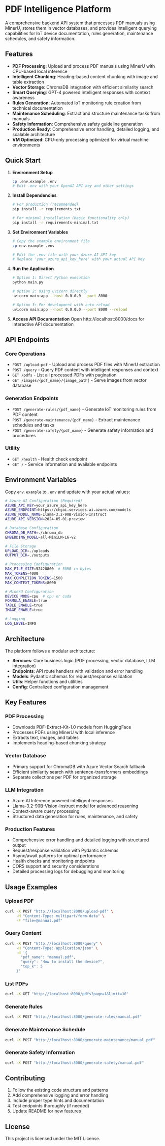 # PDF Intelligence Platform

A comprehensive backend API system that processes PDF manuals using MinerU, stores them in vector databases, and provides intelligent querying capabilities for IoT device documentation, rules generation, maintenance schedules, and safety information.

## Features

- **PDF Processing**: Upload and process PDF manuals using MinerU with CPU-based local inference
- **Intelligent Chunking**: Heading-based content chunking with image and table extraction
- **Vector Storage**: ChromaDB integration with efficient similarity search
- **Smart Querying**: GPT-4 powered intelligent responses with context awareness
- **Rules Generation**: Automated IoT monitoring rule creation from technical documentation
- **Maintenance Scheduling**: Extract and structure maintenance tasks from manuals
- **Safety Information**: Comprehensive safety guideline generation
- **Production Ready**: Comprehensive error handling, detailed logging, and scalable architecture
- **VM Optimized**: CPU-only processing optimized for virtual machine environments

## Quick Start

1. **Environment Setup**
   ```bash
   cp .env.example .env
   # Edit .env with your OpenAI API key and other settings
   ```

2. **Install Dependencies**
   ```bash
   # For production (recommended)
   pip install -r requirements.txt
   
   # For minimal installation (basic functionality only)
   pip install -r requirements-minimal.txt
   ```

3. **Set Environment Variables**
   ```bash
   # Copy the example environment file
   cp env.example .env
   
   # Edit the .env file with your Azure AI API key
   # Replace 'your_azure_api_key_here' with your actual API key
   ```

4. **Run the Application**
   ```bash
   # Option 1: Direct Python execution
   python main.py
   
   # Option 2: Using uvicorn directly
   uvicorn main:app --host 0.0.0.0 --port 8000
   
   # Option 3: For development with auto-reload
   uvicorn main:app --host 0.0.0.0 --port 8000 --reload
   ```

5. **Access API Documentation**
   Open http://localhost:8000/docs for interactive API documentation

## API Endpoints

### Core Operations
- `POST /upload-pdf` - Upload and process PDF files with MinerU extraction
- `POST /query` - Query PDF content with intelligent responses and context
- `GET /pdfs` - List all processed PDFs with pagination
- `GET /images/{pdf_name}/{image_path}` - Serve images from vector database

### Generation Endpoints
- `POST /generate-rules/{pdf_name}` - Generate IoT monitoring rules from PDF content
- `POST /generate-maintenance/{pdf_name}` - Extract maintenance schedules and tasks
- `POST /generate-safety/{pdf_name}` - Generate safety information and procedures

### Utility
- `GET /health` - Health check endpoint
- `GET /` - Service information and available endpoints

## Environment Variables

Copy `env.example` to `.env` and update with your actual values:

```bash
# Azure AI Configuration (Required)
AZURE_API_KEY=your_azure_api_key_here
AZURE_ENDPOINT=https://chgai.services.ai.azure.com/models
AZURE_MODEL_NAME=Llama-3.2-90B-Vision-Instruct
AZURE_API_VERSION=2024-05-01-preview

# Database Configuration
CHROMA_DB_PATH=./chroma_db
EMBEDDING_MODEL=all-MiniLM-L6-v2

# File Storage
UPLOAD_DIR=./uploads
OUTPUT_DIR=./outputs

# Processing Configuration
MAX_FILE_SIZE=52428800  # 50MB in bytes
MAX_TOKENS=4000
MAX_COMPLETION_TOKENS=1500
MAX_CONTEXT_TOKENS=8000

# MinerU Configuration
DEVICE_MODE=cpu  # cpu or cuda
FORMULA_ENABLE=true
TABLE_ENABLE=true
IMAGE_ENABLE=true

# Logging
LOG_LEVEL=INFO
```

## Architecture

The platform follows a modular architecture:

- **Services**: Core business logic (PDF processing, vector database, LLM integration)
- **Endpoints**: API route handlers with validation and error handling
- **Models**: Pydantic schemas for request/response validation
- **Utils**: Helper functions and utilities
- **Config**: Centralized configuration management

## Key Features

### PDF Processing
- Downloads PDF-Extract-Kit-1.0 models from HuggingFace
- Processes PDFs using MinerU with local inference
- Extracts text, images, and tables
- Implements heading-based chunking strategy

### Vector Database
- Primary support for ChromaDB with Azure Vector Search fallback
- Efficient similarity search with sentence-transformers embeddings
- Separate collections per PDF for organized storage

### LLM Integration
- Azure AI Inference powered intelligent responses
- Llama-3.2-90B-Vision-Instruct model for advanced reasoning
- Context-aware query processing
- Structured data generation for rules, maintenance, and safety

### Production Features
- Comprehensive error handling and detailed logging with structured output
- Request/response validation with Pydantic schemas
- Async/await patterns for optimal performance
- Health checks and monitoring endpoints
- CORS support and security considerations
- Detailed processing logs for debugging and monitoring

## Usage Examples

### Upload PDF
```bash
curl -X POST "http://localhost:8000/upload-pdf" \
     -H "Content-Type: multipart/form-data" \
     -F "file=@manual.pdf"
```

### Query Content
```bash
curl -X POST "http://localhost:8000/query" \
     -H "Content-Type: application/json" \
     -d '{
       "pdf_name": "manual.pdf", 
       "query": "How to install the device?",
       "top_k": 5
     }'
```

### List PDFs
```bash
curl -X GET "http://localhost:8000/pdfs?page=1&limit=10"
```

### Generate Rules
```bash
curl -X POST "http://localhost:8000/generate-rules/manual.pdf"
```

### Generate Maintenance Schedule
```bash
curl -X POST "http://localhost:8000/generate-maintenance/manual.pdf"
```

### Generate Safety Information
```bash
curl -X POST "http://localhost:8000/generate-safety/manual.pdf"
```

## Contributing

1. Follow the existing code structure and patterns
2. Add comprehensive logging and error handling
3. Include proper type hints and documentation
4. Test endpoints thoroughly (if needed)
5. Update README for new features

## License

This project is licensed under the MIT License.